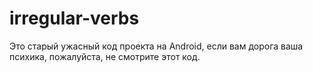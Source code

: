 # irregular-verbs

Это старый ужасный код проекта на Android, если вам дорога ваша психика, пожалуйста, не смотрите этот код.
